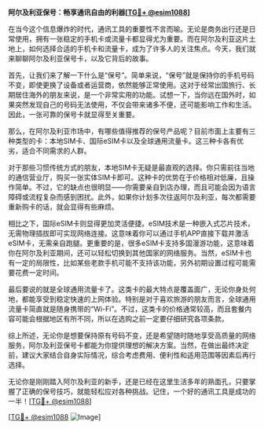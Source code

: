 **阿尔及利亚保号：畅享通讯自由的利器[[TG💪+ @esim1088](https://t.me/s/esim1088)]**

在当今这个信息爆炸的时代，通讯工具的重要性不言而喻。无论是商务出行还是日常使用，拥有一张稳定的手机卡或流量卡都显得尤为重要。而在阿尔及利亚这片土地上，如何选择合适的手机卡和流量卡，成为了许多人的关注焦点。今天，我们就来聊聊阿尔及利亚保号卡，以及它背后的故事。

首先，让我们来了解一下什么是“保号”。简单来说，“保号”就是保持你的手机号码不变，即使更换了设备或者运营商，依然能够正常使用。这对于经常出国旅行、长期居住海外的朋友来说，是一个非常实用的功能。试想一下，当你远在国外时，如果突然发现自己的号码无法使用，不仅会带来诸多不便，还可能影响工作和生活。因此，一张可靠的保号卡就显得至关重要。

那么，在阿尔及利亚市场中，有哪些值得推荐的保号产品呢？目前市面上主要有三种类型的卡：本地SIM卡、国际eSIM卡以及全球通用流量卡。这三种卡各有优劣，适合不同需求的人群。

对于那些习惯传统方式的朋友，本地SIM卡无疑是最直观的选择。你只需前往当地的通信营业厅，购买一张实体SIM卡即可。这种卡的优势在于价格相对低廉，且操作简单。不过，它的缺点也很明显——你需要亲自到店办理，而且可能会因为语言障碍或流程复杂而感到困扰。此外，如果你计划多次往返阿尔及利亚，每次都需要重新购卡的话，就会显得有些麻烦。

相比之下，国际eSIM卡则显得更加灵活便捷。eSIM技术是一种嵌入式芯片技术，无需物理插拔即可实现网络连接。这意味着你可以通过手机APP直接下载并激活eSIM卡，无需亲自跑腿。更重要的是，很多eSIM卡支持多国漫游功能，这意味着你在阿尔及利亚期间，还可以轻松切换到其他国家的网络服务。当然，eSIM卡也有一定的局限性，比如某些老款手机可能不支持该功能，另外初期设置过程可能需要花费一定时间。

最后要说的就是全球通用流量卡了。这类卡的最大特点是覆盖面广，无论你身处何地，都能享受到稳定快速的上网体验。特别是对于喜欢旅游的朋友而言，全球通用流量卡简直就是随身携带的“Wi-Fi”。不过，这类卡的价格通常较高，而且套餐内容可能会根据地区有所不同，所以在选购之前一定要仔细研究各项条款。

综上所述，无论你是想要保持原有号码不变，还是希望随时随地享受高质量的网络服务，阿尔及利亚保号卡都能为你提供理想的解决方案。当然，在做出最终决定前，建议大家结合自身实际情况，综合考虑费用、便利性和适用范围等因素后再行选择。

无论你是刚刚踏入阿尔及利亚的新手，还是已经在这里生活多年的熟面孔，只要掌握了正确的保号技巧，就能轻松应对各种挑战。记住，一个好的通讯工具是成功的一半！[[TG💪+ @esim1088](https://t.me/s/esim1088)]

[[TG💪+ @esim1088](https://t.me/s/esim1088) ![Image](https://i.postimg.cc/4NQfJmqS/Snipaste-2025-05-13-00-14-12.png)]